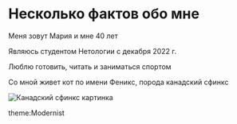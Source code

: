 # Несколько фактов обо мне #

Меня зовут Мария и мне 40 лет

Являюсь студентом Нетологии с декабря 2022 г.

Люблю готовить, читать и  заниматься спортом

Со мной живет кот по имени Феникс, порода канадский сфинкс

![Канадский сфинкс картинка](https://multipet.ru/images/image2breed/b3/kanad-sfinx1.jpg)

theme:Modernist
